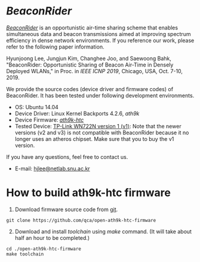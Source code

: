 # *BeaconRider*
[*BeaconRider*](http://network.snu.ac.kr:14259/webdav/hp_publications/paper/BeaconRider_icnp2019_hjlee.pdf) is an opportunistic air-time sharing scheme that enables simultaneous data and beacon transmissions aimed at improving spectrum efficiency in dense network environments. If you reference our work, please refer to the following paper information. 

Hyunjoong Lee, Jungjun Kim, Changhee Joo, and Saewoong Bahk, "BeaconRider: Opportunistic Sharing of Beacon Air-Time in Densely Deployed WLANs," in Proc. in *IEEE ICNP 2019*, Chicago, USA, Oct. 7-10, 2019.

We provide the source codes (device driver and firmware codes) of BeaconRider. It has been tested under following development environments. 

- OS: Ubuntu 14.04
- Device Driver: Linux Kernel Backports 4.2.6, *ath9k*
- Device Firmware: [*ath9k-htc*](https://github.com/makesens86/open-ath9k-htc-firmware)
- Tested Device: [TP-Link WN722N version 1 (v1)](https://wikidevi.com/wiki/TP-LINK_TL-WN722N): Note that the newer versions (v2 and v3) is not compatible with BeaconRider because it no longer uses an atheros chipset. Make sure that you to buy the v1 version. 

If you have any questions, feel free to contact us. 

- E-mail: hjlee@netlab.snu.ac.kr 

# How to build ath9k-htc firmware
1. Download firmware source code from [git](https://github.com/makesens86/open-ath9k-htc-firmware).

```git clone https://github.com/qca/open-ath9k-htc-firmware```

2. Download and install *toolchain* using *make* command. (It will take about half an hour to be completed.)
```
cd ./open-ath9k-htc-firmware
make toolchain
```
